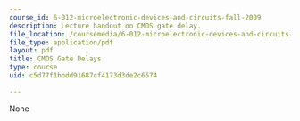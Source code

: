 ```yaml
---
course_id: 6-012-microelectronic-devices-and-circuits-fall-2009
description: Lecture handout on CMOS gate delay.
file_location: /coursemedia/6-012-microelectronic-devices-and-circuits-fall-2009/c5d77f1bbdd91687cf4173d3de2c6574_MIT6_012F09_lec15_cmos.pdf
file_type: application/pdf
layout: pdf
title: CMOS Gate Delays
type: course
uid: c5d77f1bbdd91687cf4173d3de2c6574

---
```

None